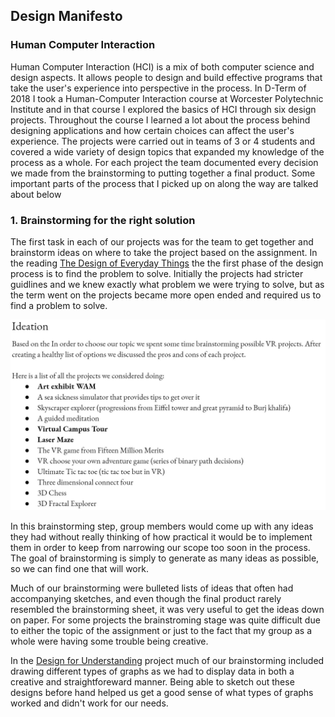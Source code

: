 ## Design Manifesto

### Human Computer Interaction

Human Computer Interaction (HCI) is a mix of both computer science and design aspects. It allows people to design and build effective programs that take the user's experience into perspective in the process. In D-Term of 2018 I took a Human-Computer Interaction course at Worcester Polytechnic Institute and in that course I explored the basics of HCI through six design projects.  Throughout the course I learned a lot about the process behind designing applications and how certain choices can affect the user's experience.  The projects were carried out in teams of 3 or 4 students and covered a wide variety of design topics that expanded my knowledge of the process as a whole.  For each project the team documented every decision we made from the brainstorming to putting together a final product. Some important parts of the process that I picked up on along the way are talked about below

### 1. Brainstorming for the right solution

The first task in each of our projects was for the team to get together and brainstorm ideas on where to take the project based on the assignment.  In the reading [The Design of Everyday Things](https://cs3041-18d.github.io/docs/reading/DesignThinking_DonNorman.pdf) the the first phase of the design process is to find the problem to solve. Initially the projects had stricter guidlines and we knew exactly what problem we were trying to solve, but as the term went on the projects became more open ended and required us to find a problem to solve.

![brainstorming](brainstorming-image.jpg)

In this brainstorming step, group members would come up with any ideas they had without really thinking of how practical it would be to implement them in order to keep from narrowing our scope too soon in the process. The goal of brainstorming is simply to generate as many ideas as possible, so we can find one that will work.
			
Much of our brainstorming were bulleted lists of ideas that often had accompanying sketches, and even though the final product rarely resembled the brainstorming sheet, it was very useful to get the ideas down on paper.  For some projects the brainstroming stage was quite difficult due to either the topic of the assignment or just to the fact that my group as a whole were having some trouble being creative.

In the [Design for Understanding](https://medium.com/@ezhou/design-for-understanding-weather-83251b084245) project much of our brainstorming included drawing different types of graphs as we had to display data in both a creative and straightforeward manner. Being able to sketch out these designs before hand helped us get a good sense of what types of graphs worked and didn't work for our needs.
